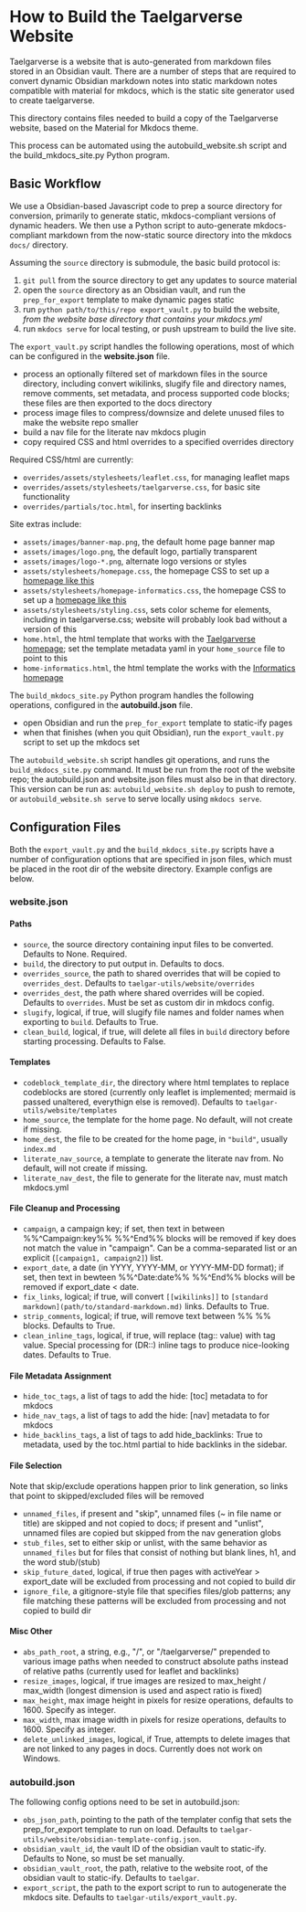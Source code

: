 # How to Build the Taelgarverse Website

Taelgarverse is a website that is auto-generated from markdown files stored in an Obsidian vault. There are a number of steps that are required to convert dynamic Obsidian markdown notes into static markdown notes compatible with material for mkdocs, which is the static site generator used to create taelgarverse.

This directory contains files needed to build a copy of the Taelgarverse website, based on the Material for Mkdocs theme.

This process can be automated using the autobuild_website.sh script and the build_mkdocs_site.py Python program. 

## Basic Workflow

We use a Obsidian-based Javascript code to prep a source directory for conversion, primarily to generate static, mkdocs-compliant versions of dynamic headers. We then use a Python script to auto-generate mkdocs-compliant markdown from the now-static source directory into the mkdocs `docs/` directory. 

Assuming the `source` directory is submodule, the basic build protocol is:
1. `git pull` from the source directory to get any updates to source material
2. open the `source` directory as an Obsidian vault, and run the `prep_for_export` template to make dynamic pages static
3. run `python path/to/this/repo export_vault.py` to build the website, *from the website base directory that contains your mkdocs.yml*
4. run `mkdocs serve` for local testing, or push upstream to build the live site.

The `export_vault.py` script handles the following operations, most of which can be configured in the **website.json** file.
- process an optionally filtered set of markdown files in the source directory, including convert wikilinks, slugify file and directory names, remove comments, set metadata, and process supported code blocks; these files are then exported to the docs directory
- process image files to compress/downsize and delete unused files to make the website repo smaller
- build a nav file for the literate nav mkdocs plugin
- copy required CSS and html overrides to a specified overrides directory

Required CSS/html are currently:
- `overrides/assets/stylesheets/leaflet.css`, for managing leaflet maps
- `overrides/assets/stylesheets/taelgarverse.css`, for basic site functionality
- `overrides/partials/toc.html`, for inserting backlinks

Site extras include:
- `assets/images/banner-map.png`, the default home page banner map
- `assets/images/logo.png`, the default logo, partially transparent
- `assets/images/logo-*.png`, alternate logo versions or styles
- `assets/stylesheets/homepage.css`, the homepage CSS to set up a [homepage like this](https://tsackton.github.io/taelgarverse/)
- `assets/stylesheets/homepage-informatics.css`, the homepage CSS to set up a [homepage like this](https://informatics.fas.harvard.edu/)
- `assets/stylesheets/styling.css`, sets color scheme for elements, including in taelgarverse.css; website will probably look bad without a version of this
- `home.html`, the html template that works with the [Taelgarverse homepage](https://tsackton.github.io/taelgarverse/); set the template metadata yaml in your `home_source` file to point to this
- `home-informatics.html`, the html template the works with the [Informatics homepage](https://informatics.fas.harvard.edu/)

The `build_mkdocs_site.py` Python program handles the following operations, configured in the **autobuild.json** file.
- open Obsidian and run the `prep_for_export` template to static-ify pages
- when that finishes (when you quit Obsidian), run the `export_vault.py` script to set up the mkdocs set

The `autobuild_website.sh` script handles git operations, and runs the `build_mkdocs_site.py` command. It must be run from the root of the website repo; the autobuild.json and website.json files must also be in that directory. This version can be run as: `autobuild_website.sh deploy` to push to remote, or `autobuild_website.sh serve` to serve locally using `mkdocs serve`. 

## Configuration Files

Both the `export_vault.py` and the `build_mkdocs_site.py` scripts have a number of configuration options that are specified in json files, which must be placed in the root dir of the website directory. Example configs are below.

### website.json

#### Paths 
- `source`, the source directory containing input files to be converted. Defaults to None. Required.
- `build`, the directory to put output in. Defaults to docs.
- `overrides_source`, the path to shared overrides that will be copied to `overrides_dest`. Defaults to `taelgar-utils/website/overrides`
- `overrides_dest`, the path where shared overrides will be copied. Defaults to `overrides`. Must be set as custom dir in mkdocs config.
- `slugify`, logical, if true, will slugify file names and folder names when exporting to `build`. Defaults to True.
- `clean_build`, logical, if true, will delete all files in `build` directory before starting processing. Defaults to False.

#### Templates
- `codeblock_template_dir`, the directory where html templates to replace codeblocks are stored (currently only leaflet is implemented; mermaid is passed unaltered, everythign else is removed). Defaults to `taelgar-utils/website/templates`
- `home_source`, the template for the home page. No default, will not create if missing.
- `home_dest`, the file to be created for the home page, in `"build"`, usually `index.md`
- `literate_nav_source`, a template to generate the literate nav from. No default, will not create if missing.
- `literate_nav_dest`, the file to generate for the literate nav, must match mkdocs.yml

#### File Cleanup and Processing
- `campaign`, a campaign key; if set, then text in between %%^Campaign:key%% %%^End%% blocks will be removed if key does not match the value in "campaign". Can be a comma-separated list or an explicit (`[campaign1, campaign2]`) list.
- `export_date`, a date (in YYYY, YYYY-MM, or YYYY-MM-DD format); if set, then text in bewteen %%^Date:date%% %%^End%% blocks will be removed if export_date < date.
- `fix_links`, logical; if true, will convert `[[wikilinks]]` to `[standard markdown](path/to/standard-markdown.md)` links. Defaults to True.
- `strip_comments`, logical; if true, will remove text between %% %% blocks. Defaults to True.
- `clean_inline_tags`, logical, if true, will replace (tag:: value) with tag value. Special processing for (DR::) inline tags to produce nice-looking dates. Defaults to True.

#### File Metadata Assignment
- `hide_toc_tags`, a list of tags to add the hide: [toc] metadata to for mkdocs
- `hide_nav_tags`, a list of tags to add the hide: [nav] metadata to for mkdocs
- `hide_backlins_tags`, a list of tags to add hide_backlinks: True to metadata, used by the toc.html partial to hide backlinks in the sidebar.

#### File Selection
Note that skip/exclude operations happen prior to link generation, so links that point to skipped/excluded files will be removed
- `unnamed_files`, if present and "skip", unnamed files (~ in file name or title) are skipped and not copied to docs; if present and "unlist", unnamed files are copied but skipped from the nav generation globs
- `stub_files`, set to either skip or unlist, with the same behavior as `unnamed_files` but for files that consist of nothing but blank lines, h1, and the word stub/(stub)
- `skip_future_dated`, logical, if true then pages with activeYear > export_date will be excluded from processing and not copied to build dir
- `ignore_file`, a gitignore-style file that specifies files/glob patterns; any file matching these patterns will be excluded from processing and not copied to build dir

#### Misc Other
- `abs_path_root`, a string, e.g., "/", or "/taelgarverse/" prepended to various image paths when needed to construct absolute paths instead of relative paths (currently used for leaflet and backlinks)
- `resize_images`, logical, if true images are resized to max_height / max_width (longest dimension is used and aspect ratio is fixed)
- `max_height`, max image height in pixels for resize operations, defaults to 1600. Specify as integer.
- `max_width`, max image width in pixels for resize operations, defaults to 1600. Specify as integer.
- `delete_unlinked_images`, logical, if True, attempts to delete images that are not linked to any pages in docs. Currently does not work on Windows. 

### autobuild.json

The following config options need to be set in autobuild.json:

- `obs_json_path`, pointing to the path of the templater config that sets the prep_for_export template to run on load. Defaults to `taelgar-utils/website/obsidian-template-config.json`.
- `obsidian_vault_id`, the vault ID of the obsidian vault to static-ify. Defaults to None, so must be set manually.
- `obsidian_vault_root`, the path, relative to the website root, of the obsidian vault to static-ify. Defaults to `taelgar`.
- `export_script`, the path to the export script to run to autogenerate the mkdocs site. Defaults to `taelgar-utils/export_vault.py`.
